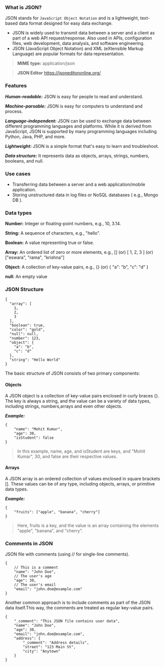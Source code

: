 ### What is JSON?

JSON stands for `JavaScript Object Notation` and is a lightweight, text-based data format designed for easy data exchange.

- JSON is widely used to transmit data between a server and a client as part of a web API request/response. Also used in APIs, configuration files, web development, data analysis, and software engineering. 
- JSON (JavaScript Object Notation) and XML (eXtensible Markup Language) are popular formats for data representation.

> **MIME type:** application/json

> **JSON Editor** https://jsoneditoronline.org/

### Features

**_Human-readable:_** JSON is easy for people to read and understand. 

**_Machine-parsable:_** JSON is easy for computers to understand and process. 

**_Language-independent:_** JSON can be used to exchange data between different programming languages and platforms. While it is derived from JavaScript, JSON is supported by many programming languages including Python, Java, PHP, and more.

**_Lightweight:_** JSON is a simple format that's easy to learn and troubleshoot. 

**_Data structure:_** It represents data as objects, arrays, strings, numbers, booleans, and null.

### Use cases 

- Transferring data between a server and a web application/mobile application.
- Storing unstructured data in log files or NoSQL databases ( e.g., Mongo DB ).

### Data types 

**Number:** Integer or floating-point numbers, e.g., 10, 3.14.

**String:**  A sequence of characters, e.g., "hello".

**Boolean:** A value representing true or false.

**Array:** An ordered list of zero or more elements, e.g.,  [] (or) [ 1, 2, 3 ] (or) ["eswara", "rama", "krishna"]

**Object:** A collection of key-value pairs, e.g., {} (or) { "a": "b", "c": "d" }

**null:** An empty value

### JSON Structure

```
{
  "array": [
    1,
    2,
    3
  ],
  "boolean": true,
  "color": "gold",
  "null": null,
  "number": 123,
  "object": {
    "a": "b",
    "c": "d"
  },
  "string": "Hello World"
}
```

The basic structure of JSON consists of two primary components:
  
#### Objects

A JSON object is a collection of key-value pairs enclosed in curly braces {}. The key is always a string, and the value can be a variety of data types, including strings, numbers,arrays and even other objects.

**_Example:_**

```
{
    "name": "Mohit Kumar",
    "age": 30,
    "isStudent": false
}
```

> In this example, name, age, and isStudent are keys, and "Mohit Kumar", 30, and false are their respective values.

#### Arrays

A JSON array is an ordered collection of values enclosed in square brackets []. These values can be of any type, including objects, arrays, or primitive data types.

**_Example:_**

```
{
    "fruits": ["apple", "banana", "cherry"]
}
```

> Here, fruits is a key, and the value is an array containing the elements "apple", "banana", and "cherry".

### Comments in JSON

JSON file with comments (using // for single-line comments).

```
{
    // This is a comment
    "name": "John Doe",
    // The user's age
    "age": 30,
    // The user's email
    "email": "john.doe@example.com"
}
```

Another common approach is to include comments as part of the JSON data itself.This way, the comments are treated as regular key-value pairs.

```
{
    "_comment": "This JSON file contains user data",
    "name": "John Doe",
    "age": 30,
    "email": "john.doe@example.com",
    "address": {
        "_comment": "Address details",
        "street": "123 Main St",
        "city": "Anytown"
    }
}
```


